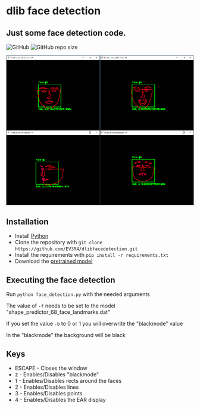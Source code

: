 # dlib face detection
## Just some face detection code.
![GitHub](https://img.shields.io/github/license/EV3R4/dlibfacedetection)
![GitHub repo size](https://img.shields.io/github/repo-size/EV3R4/dlibfacedetection)

![preview](preview_rescaled.png)

## Installation
* Install [Python](https://www.python.org/)
* Clone the repository with `git clone https://github.com/EV3R4/dlibfacedetection.git`
* Install the requirements with `pip install -r requirements.txt`
* Download the [pretrained model](https://github.com/davisking/dlib-models/raw/master/shape_predictor_68_face_landmarks.dat.bz2)

## Executing the face detection
Run `python face_detection.py` with the needed arguments

The value of `-f` needs to be set to the model "shape_predictor_68_face_landmarks.dat"

If you set the value `-b` to 0 or 1 you will overwrite the "blackmode" value

In the "blackmode" the background will be black

## Keys
* ESCAPE - Closes the window
* z - Enables/Disables "blackmode"
* 1 - Enables/Disables rects around the faces
* 2 - Enables/Disables lines
* 3 - Enables/Disables points
* 4 - Enables/Disables the EAR display
